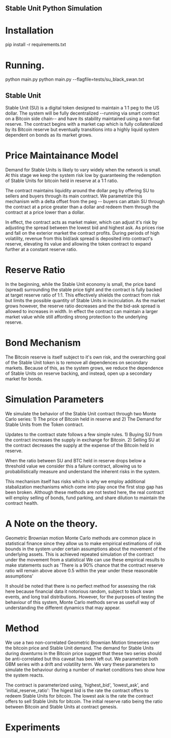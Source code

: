 ## Stable Unit Python Simulation

# Installation
pip install -r requirements.txt

# Running.
python main.py
python main.py --flagfile=tests/su_black_swan.txt 

## Stable Unit

Stable Unit (SU) is a digital token designed to maintain a 1:1 peg to the US 
dollar. The system will be fully decentralized --running via smart contract on a
Bitcoin side chain-- and have its stability maintained using a non-fiat reserve. 
The contract begins with a market cap which is fully collateralized by its 
Bitcoin reserve but eventually transitions into a highly liquid system dependent
on bonds as its market grows.

# Price Maintainance Model

Demand for Stable Units is likely to vary widely when the network is small.
At this stage we keep the system risk low by guaranteeing the redemption of 
Stable Units for bitcoin held in reserve at a 1:1 ratio.

The contract maintains liquidity around the dollar peg by offering SU to 
sellers and buyers through its main contract. We parametrize this mechanism with
a delta offset from the peg -- buyers can attain SU through the contract at a 
price greater than a dollar and redeem them through the contract at a price 
lower than a dollar. 

In effect, the contract acts as market maker, which can adjust it's risk by 
adjusting the spread between the lowest bid and highest ask. As prices rise and
fall on the exterior market the contract profits. During periods of high 
volatility, revenue from this bid/ask spread is deposited into contract's 
reserve, elevating its value and allowing the token contract to expand 
further at a constant reserve ratio. 

# Reserve Ratio

In the beginning, while the Stable Unit economy is small, the price band 
(spread) surrounding the stable price tight and the contract is fully backed
at target reserve ratio of 1:1. This effectively shields the contract 
from risk but limits the possible quantity of Stable Units in incirculation.
As the market grows however, the reserve ratio decreases and the the bid-ask 
spread is allowed to increases in width. In effect the contract can maintain a 
larger market value while still affording strong protection to the underlying 
reserve. 

# Bond Mechanism

The Bitcoin reserve is itself subject to it's own risk, and the overarching 
goal of the Stable Unit token is to remove all dependences on secondary 
markets. Because of this, as the system grows, we reduce the dependence of 
Stable Units on reserve backing, and instead, open up a secondary market 
for bonds.

# Simulation Parameters

We simulate the behavior of the Stable Unit contract through two Monte Carlo 
series: 
    1) The price of Bitcoin held in reserve and 
    2) The Demand for Stable Units from the Token contract. 

Updates to the contract state follows a few simple rules. 
    1) Buying SU from the contract increases the supply in exchange for Bitcoin.
    2) Selling SU at the contract decreases the supply at the expense of the
        Bitcoin held in reserve. 
    
When the ratio between SU and BTC held in reserve drops below a threshold value
we consider this a failure contract, allowing us to probabilistically measure 
and understand the inherent risks in the system.

This mechanism itself has risks which is why we employ additional stabalization 
mechanisms which come into play once the first stop gap has been broken. 
Although these methods are not tested here, the real contract will employ 
selling of bonds, fund parking, and share dilution to maintain the contract 
health. 

# A Note on the theory.

Geometric Brownian motion Monte Carlo methods are common place in statistical 
finance since they allow us to make empirical estimations of risk bounds in the 
system under certain assumptions about the movement of the underlying assets. 
This is achieved repeated simulation of the contract under the movement from a
statistical 
We can use these empirical results to make statements such as 'There is a 90%
chance that the contract reserve ratio will remain above above 0.5 within the
year under these reasonable assumptions'

It should be noted that there is no perfect method for assessing the risk here 
because financial data it notorious random, subject to black swan events, 
and long trail distributions. However, for the purposes of testing the behaviour
of this system, Monte Carlo methods serve as usefull way of understanding the 
different dynamics that may appear.

# Method

We use a two non-correlated Geometric Brownian Motion timeseries over the 
bitcoin price and Stable Unit demand. The demand for Stable Units during 
downturns in the Bitcoin price suggest that these two series should be
anti-correlated but this caveat has been left out. We parametrize both GBM
series with a drift and volatility term. We vary these parameters to simulate
the behaviour during a number of market conditions two show how the system
reacts.

The contract is parameterized using, 'highest_bid', 'lowest_ask', and 
'initial_reserve_ratio': The higest bid is the rate the contract offers to redeem
Stable Units for bitcoin. The lowest ask is the rate the contract offers to sell
Stable Units for bitcoin. The initial reserve ratio being the ratio between 
Bitcoin and Stable Units at contract genesis.

# Experiments





